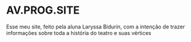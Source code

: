 # AV.PROG.SITE
Esse meu site, feito pela aluna Laryssa Bidurin, com a intenção de trazer informações sobre toda a história do teatro e suas vértices
